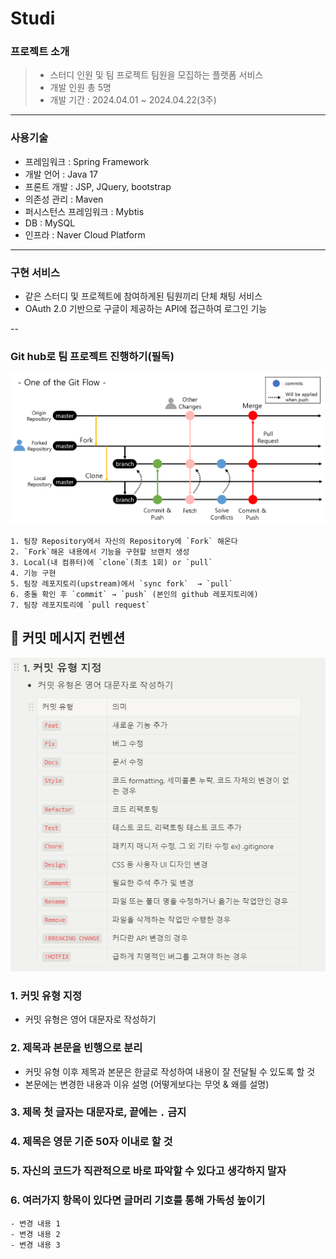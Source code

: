 # Studi

### 프로젝트 소개  
> - 스터디 인원 및 팀 프로젝트 팀원을 모집하는 플랫폼 서비스
> - 개발 인원 총 5명
> - 개발 기간 : 2024.04.01 ~ 2024.04.22(3주)
---
### 사용기술
- 프레임워크 : Spring Framework 
- 개발 언어 : Java 17
- 프론트 개발 : JSP, JQuery, bootstrap
- 의존성 관리 : Maven
- 퍼시스턴스 프레임워크 : Mybtis
- DB : MySQL
- 인프라 : Naver Cloud Platform 
---
### 구현 서비스
- 같은 스터디 및 프로젝트에 참여하게된 팀원끼리 단체 채팅 서비스
- OAuth 2.0 기반으로 구글이 제공하는 API에 접근하여 로그인 기능

--
### Git hub로 팀 프로젝트 진행하기(필독)
![img.png](README_img/img.png)

```text
1. 팀장 Repository에서 자신의 Repository에 `Fork` 해온다
2. `Fork`해온 내용에서 기능을 구현할 브랜치 생성
3. Local(내 컴퓨터)에 `clone`(최초 1회) or `pull`
4. 기능 구현
5. 팀장 레포지토리(upstream)에서 `sync fork`  → `pull`
6. 충돌 확인 후 `commit` → `push` (본인의 github 레포지토리에)
7. 팀장 레포지토리에 `pull request`
```
## 🖤 커밋 메시지 컨벤션
![img_1.png](README_img/img_1.png)
<aside>

### 1. 커밋 유형 지정

- 커밋 유형은 영어 대문자로 작성하기

### 2. 제목과 본문을 빈행으로 분리

- 커밋 유형 이후 제목과 본문은 한글로 작성하여 내용이 잘 전달될 수 있도록 할 것
- 본문에는 변경한 내용과 이유 설명 (어떻게보다는 무엇 & 왜를 설명)

### 3. 제목 첫 글자는 대문자로, 끝에는 `.` 금지

### 4. 제목은 영문 기준 50자 이내로 할 것

### 5. 자신의 코드가 직관적으로 바로 파악할 수 있다고 생각하지 말자

### 6. 여러가지 항목이 있다면 글머리 기호를 통해 가독성 높이기

```
- 변경 내용 1
- 변경 내용 2
- 변경 내용 3
```

</aside>